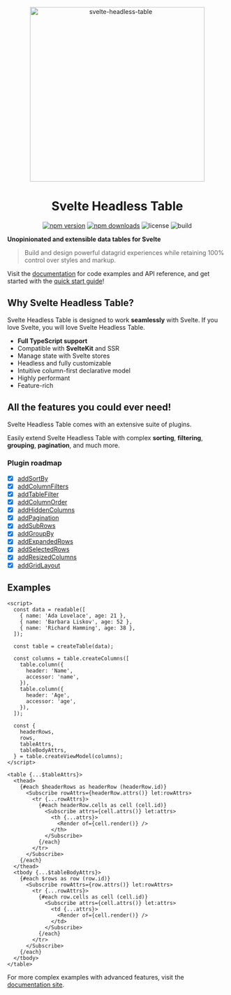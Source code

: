 <p align="center">
  <img src="https://user-images.githubusercontent.com/42545742/169733428-295e2678-e509-4175-aeb3-cb3a9c9894e1.svg" alt="svelte-headless-table" width="400px"/>
</p>
<h1 align="center">Svelte Headless Table</h1>

<div align="center">

[![npm version](http://img.shields.io/npm/v/@humanspeak/svelte-headless-table.svg)](https://www.npmjs.com/package/@humanspeak/svelte-headless-table)
[![npm downloads](https://img.shields.io/npm/dm/@humanspeak/svelte-headless-table.svg)](https://www.npmjs.com/package/svelte-headless-table)
![license](https://img.shields.io/npm/l/@humanspeak/svelte-headless-table)
![build](https://img.shields.io/github/actions/workflow/status/humanspeak/svelte-headless-table/npm-publish.yml)

<!--[![coverage](https://coveralls.io/repos/github/humanspeak/svelte-headless-table/badge.svg?branch=main)](https://coveralls.io/github/humanspeak/svelte-headless-table?branch=main)-->

</div>

**Unopinionated and extensible data tables for Svelte**

> Build and design powerful datagrid experiences while retaining 100% control over styles and markup.

Visit the [documentation](https://svelte-headless-table.bryanmylee.com/) for code examples and API reference, and get started with the [quick start guide](https://svelte-headless-table.bryanmylee.com/docs/getting-started/quick-start)!

## Why Svelte Headless Table?

Svelte Headless Table is designed to work **seamlessly** with Svelte. If you love Svelte, you will love Svelte Headless Table.

- **Full TypeScript support**
- Compatible with **SvelteKit** and SSR
- Manage state with Svelte stores
- Headless and fully customizable
- Intuitive column-first declarative model
- Highly performant
- Feature-rich

## All the features you could ever need!

Svelte Headless Table comes with an extensive suite of plugins.

Easily extend Svelte Headless Table with complex **sorting**, **filtering**, **grouping**, **pagination**, and much more.

### Plugin roadmap

- [x] [addSortBy](https://svelte-headless-table.bryanmylee.com/docs/plugins/add-sort-by)
- [x] [addColumnFilters](https://svelte-headless-table.bryanmylee.com/docs/plugins/add-column-filters)
- [x] [addTableFilter](https://svelte-headless-table.bryanmylee.com/docs/plugins/add-table-filter)
- [x] [addColumnOrder](https://svelte-headless-table.bryanmylee.com/docs/plugins/add-column-order)
- [x] [addHiddenColumns](https://svelte-headless-table.bryanmylee.com/docs/plugins/add-hidden-columns)
- [x] [addPagination](https://svelte-headless-table.bryanmylee.com/docs/plugins/add-pagination)
- [x] [addSubRows](https://svelte-headless-table.bryanmylee.com/docs/plugins/add-sub-rows)
- [x] [addGroupBy](https://svelte-headless-table.bryanmylee.com/docs/plugins/add-group-by)
- [x] [addExpandedRows](https://svelte-headless-table.bryanmylee.com/docs/plugins/add-expanded-rows)
- [x] [addSelectedRows](https://svelte-headless-table.bryanmylee.com/docs/plugins/add-selected-rows)
- [x] [addResizedColumns](https://svelte-headless-table.bryanmylee.com/docs/plugins/add-resized-columns)
- [x] [addGridLayout](https://svelte-headless-table.bryanmylee.com/docs/plugins/add-grid-layout)

## Examples

<!-- prettier-ignore -->
```svelte
<script>
  const data = readable([
    { name: 'Ada Lovelace', age: 21 },
    { name: 'Barbara Liskov', age: 52 },
    { name: 'Richard Hamming', age: 38 },
  ]);

  const table = createTable(data);

  const columns = table.createColumns([
    table.column({
      header: 'Name',
      accessor: 'name',
    }),
    table.column({
      header: 'Age',
      accessor: 'age',
    }),
  ]);

  const {
    headerRows,
    rows,
    tableAttrs,
    tableBodyAttrs,
  } = table.createViewModel(columns);
</script>

<table {...$tableAttrs}>
  <thead>
    {#each $headerRows as headerRow (headerRow.id)}
      <Subscribe rowAttrs={headerRow.attrs()} let:rowAttrs>
        <tr {...rowAttrs}>
          {#each headerRow.cells as cell (cell.id)}
            <Subscribe attrs={cell.attrs()} let:attrs>
              <th {...attrs}>
                <Render of={cell.render()} />
              </th>
            </Subscribe>
          {/each}
        </tr>
      </Subscribe>
    {/each}
  </thead>
  <tbody {...$tableBodyAttrs}>
    {#each $rows as row (row.id)}
      <Subscribe rowAttrs={row.attrs()} let:rowAttrs>
        <tr {...rowAttrs}>
          {#each row.cells as cell (cell.id)}
            <Subscribe attrs={cell.attrs()} let:attrs>
              <td {...attrs}>
                <Render of={cell.render()} />
              </td>
            </Subscribe>
          {/each}
        </tr>
      </Subscribe>
    {/each}
  </tbody>
</table>
```

For more complex examples with advanced features, visit the [documentation site](https://svelte-headless-table.bryanmylee.com/docs/plugins/overview).
